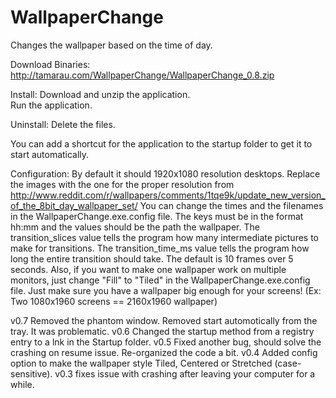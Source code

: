 WallpaperChange
===============

Changes the wallpaper based on the time of day.

Download Binaries: http://tamarau.com/WallpaperChange/WallpaperChange_0.8.zip

Install:
Download and unzip the application.  
Run the application.

Uninstall:
Delete the files.

You can add a shortcut for the application to the startup folder to get it to start automatically.


Configuration:
By default it should 1920x1080 resolution desktops. Replace the images with the one for the proper resolution from http://www.reddit.com/r/wallpapers/comments/1tqe9k/update_new_version_of_the_8bit_day_wallpaper_set/
You can change the times and the filenames in the WallpaperChange.exe.config file. The keys must be in the format hh:mm and the values should be the path the wallpaper.
The transition_slices value tells the program how many intermediate pictures to make for transitions. 
The transition_time_ms value tells the program how long the entire transition should take. 
The default is 10 frames over 5 seconds.
Also, if you want to make one wallpaper work on multiple monitors, just change "Fill" to "Tiled" in the WallpaperChange.exe.config file. Just make sure you have a wallpaper big enough for your screens!
(Ex: Two 1080x1960 screens == 2160x1960 wallpaper)

v0.7 Removed the phantom window.  Removed start automotically from the tray.  It was problematic.
v0.6 Changed the startup method from a registry entry to a lnk in the Startup folder.
v0.5 Fixed another bug, should solve the crashing on resume issue.  Re-organized the code a bit.
v0.4 Added config option to make the wallpaper style Tiled, Centered or Stretched (case-sensitive).
v0.3 fixes issue with crashing after leaving your computer for a while.
